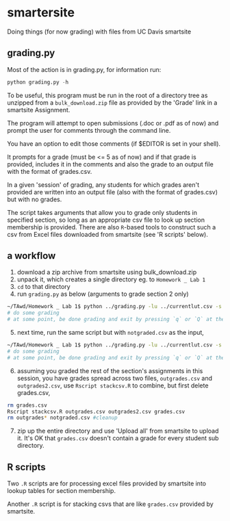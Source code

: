 smartersite
===========

Doing things (for now grading) with files from UC Davis smartsite

## grading.py

Most of the action is in grading.py, for information run:

```python
python grading.py -h 
```
To be useful, this program must be run in the root of a directory tree as 
unzipped from a `bulk_download.zip` file as provided by the 'Grade' link 
in a smartsite Assignment.

The program will attempt to open submissions (.doc or .pdf as of now) and prompt 
the user for comments through the command line. 

You have an option to edit those comments (if $EDITOR is set in your shell).

It prompts for a grade (must be <= 5 as of now) and if that grade is provided, 
includes it in the comments and also the grade to an output file with the 
format of grades.csv.

In a given 'session' of grading, any students for which grades aren't provided
are written into an output file (also with the format of grades.csv) but with no
grades.

The script takes arguments that allow you to grade only students in specified section, 
so long as an appropriate csv file to look up section membership is provided.
There are also `R`-based tools to construct such a csv from Excel files downloaded
from smartsite (see 'R scripts' below).

## a workflow

1. download a zip archive from smartsite using bulk_download.zip
2. unpack it, which creates a single directory eg. to `Homework _ Lab 1`
3. `cd` to that directory
4. run `grading.py` as below (arguments to grade section 2 only)

```sh
~/TAwd/Homework _ Lab 1$ python ../grading.py -lu ../currentlut.csv -s 2 grades.csv outgrades.csv 'hw test' jaime notgraded.csv
# do some grading
# at some point, be done grading and exit by pressing `q` or `Q` at the appropriate prompt
```

5. next time, run the same script but with `notgraded.csv` as the input, 
```sh
~/TAwd/Homework _ Lab 1$ python ../grading.py -lu ../currentlut.csv -s 2 notgraded.csv outgrades2.csv 'hw test' jaime notgraded2.csv
# do some grading
# at some point, be done grading and exit by pressing `q` or `Q` at the appropriate prompt
```

6. assuming you graded the rest of the section's assignments in this session, you have grades spread 
across two files, `outgrades.csv` and `outgrades2.csv`, use `Rscript stackcsv.R` to combine, but first delete 
grades.csv, 
```sh
rm grades.csv
Rscript stackcsv.R outgrades.csv outgrades2.csv grades.csv
rm outgrades* notgraded.csv #cleanup 
```

7. zip up the entire directory and use 'Upload all' from smartsite to upload it. It's OK that `grades.csv` doesn't
contain a grade for every student sub directory. 

## R scripts

Two `.R` scripts are for processing excel files provided by smartsite into
lookup tables for section membership.

Another `.R` script is for stacking csvs that are like `grades.csv` provided by smartsite.

